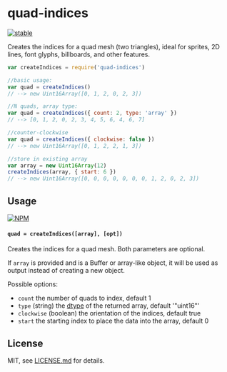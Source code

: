 # quad-indices

[![stable](http://badges.github.io/stability-badges/dist/stable.svg)](http://github.com/badges/stability-badges)

Creates the indices for a quad mesh (two triangles), ideal for sprites, 2D lines, font glyphs, billboards, and other features. 

```js
var createIndices = require('quad-indices')

//basic usage:
var quad = createIndices()
// --> new Uint16Array([0, 1, 2, 0, 2, 3])

//N quads, array type:
var quad = createIndices({ count: 2, type: 'array' })
// --> [0, 1, 2, 0, 2, 3, 4, 5, 6, 4, 6, 7]

//counter-clockwise
var quad = createIndices({ clockwise: false })
// --> new Uint16Array([0, 1, 2, 2, 1, 3])

//store in existing array
var array = new Uint16Array(12)
createIndices(array, { start: 6 })
// --> new Uint16Array([0, 0, 0, 0, 0, 0, 0, 1, 2, 0, 2, 3])
```

## Usage

[![NPM](https://nodei.co/npm/quad-indices.png)](https://www.npmjs.com/package/quad-indices)

#### `quad = createIndices([array], [opt])`

Creates the indices for a quad mesh. Both parameters are optional.

If `array` is provided and is a Buffer or array-like object, it will be used as output instead of creating a new object.

Possible options:

- `count` the number of quads to index, default 1
- `type` (string) the [dtype](https://www.npmjs.com/package/dtype) of the returned array, default '"uint16"'
- `clockwise` (boolean) the orientation of the indices, default true
- `start` the starting index to place the data into the array, default 0

## License

MIT, see [LICENSE.md](http://github.com/Jam3/quad-indices/blob/master/LICENSE.md) for details.
